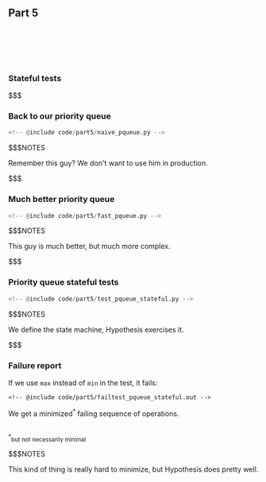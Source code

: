 ## Part 5

<br/>
<br/>
<br/>
<br/>

### Stateful tests

$$$

### Back to our priority queue

```python
<!-- @include code/part5/naive_pqueue.py -->
```

$$$NOTES

Remember this guy? We don't want to use him in production.

$$$

### Much better priority queue

```python
<!-- @include code/part5/fast_pqueue.py -->
```

$$$NOTES

This guy is much better, but much more complex.

$$$

### Priority queue stateful tests

```python
<!-- @include code/part5/test_pqueue_stateful.py -->
```
<!--{_style="font-size:50%"}-->

$$$NOTES

We define the state machine, Hypothesis exercises it.

$$$

### Failure report

If we use `max` instead of `min` in the test, it fails:

```pytestresult
<!-- @include code/part5/failtest_pqueue_stateful.out -->
```

We get a minimized<sup>*</sup> failing sequence of operations.

<br/><sup>*</sup><small>but not necessarily minimal</small>

$$$NOTES

This kind of thing is really hard to minimize, but Hypothesis does pretty well.
